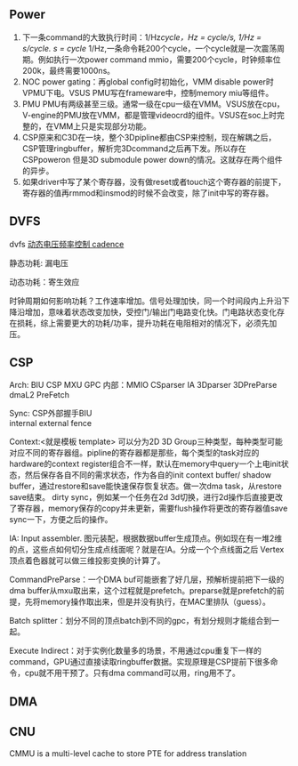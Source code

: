 
## Power

1. 下一条command的大致执行时间：1/Hz*cycle，Hz = cycle/s, 1/Hz = s/cycle. s = cycle* 1/Hz,一条命令耗200个cycle，一个cycle就是一次震荡周期。例如执行一次power command mmio，需要200个cycle，时钟频率位200k，最终需要1000ns。
2. NOC power gating：再global config时初始化，VMM disable power时VPMU下电。VSUS PMU写在frameware中，控制memory miu等组件。
3. PMU PMU有两级甚至三级。通常一级在cpu一级在VMM。VSUS放在cpu，V-engine的PMU放在VMM，都是管理videocrd的组件。VSUS在soc上时完整的，在VMM上只是实现部分功能。
4. CSP原来和C3D在一块，整个3Dpipline都由CSP来控制，现在解耦之后，CSP管理ringbuffer，解析完3Dcommand之后再下发。所以存在CSPpoweron 但是3D submodule power down的情况。这就存在两个组件的异步。
5. 如果driver中写了某个寄存器，没有做reset或者touch这个寄存器的前提下，寄存器的值再rmmod和insmod的时候不会改变，除了init中写的寄存器。

## DVFS
dvfs [动态电压频率控制 cadence](https://community.cadence.com/cadence_blogs_8/b/pcbchn/posts/1351572)

静态功耗: 漏电压

动态功耗：寄生效应

时钟周期如何影响功耗？工作速率增加。信号处理加快，同一个时间段内上升沿下降沿增加，意味着状态改变加快，受控门/输出门电路变化快。门电路状态变化存在损耗，综上需要更大的功耗/功率，提升功耗在电阻相对的情况下，必须先加压。

## CSP
Arch:   BIU CSP MXU GPC  内部：MMIO CSparser IA 3Dparser 3DPreParse dmaL2 PreFetch  

Sync: CSP外部握手BIU  
internal external fence

Context:<就是模板 template> 可以分为2D 3D Group三种类型，每种类型可能对应不同的寄存器组。pipline的寄存器都是那些，每个类型的task对应的hardware的context register组合不一样，默认在memory中query一个上电init状态，然后保存各自不同的需求状态，作为各自的init context buffer/ shadow buffer，通过restore和save能快速保存恢复状态。做一次dma task，从restore save结束。
dirty sync，例如某一个任务在2d 3d切换，进行2d操作后直接更改了寄存器，memory保存的copy并未更新，需要flush操作将更改的寄存器值save sync一下，方便之后的操作。

IA: Input assembler. 图元装配，根据数据buffer生成顶点。例如现在有一堆2维的点，这些点如何切分生成点线面呢？就是在IA。分成一个个点线面之后 Vertex顶点着色器就可以做三维投影变换的计算了。

CommandPreParse：一个DMA buf可能嵌套了好几层，预解析提前把下一级的dma buffer从mxu取出来，这个过程就是prefetch。preparse就是prefetch的前提，先将memory操作取出来，但是并没有执行，在MAC里排队（guess）。

Batch splitter：划分不同的顶点batch到不同的gpc，有划分规则才能组合到一起。

Execute Indirect：对于实例化数量多的场景，不用通过cpu重复下一样的command，GPU通过直接读取ringbuffer数据。实现原理是CSP提前下很多命令，cpu就不用干预了。只有dma command可以用，ring用不了。

## DMA

## CNU
CMMU is a multi-level cache to store PTE for address translation 




